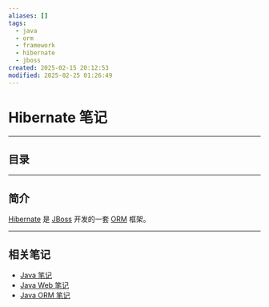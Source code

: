 ```yaml
---
aliases: []
tags:
  - java
  - orm
  - framework
  - hibernate
  - jboss
created: 2025-02-15 20:12:53
modified: 2025-02-25 01:26:49
---
```


# Hibernate 笔记

---

## 目录

---

## 简介

[Hibernate](https://hibernate.org) 是 [JBoss](https://www.jboss.org) 开发的一套 [ORM](../Java_ORM_Note.md) 框架。

---

## 相关笔记

* [Java 笔记](../Java_Note.md)
* [Java Web 笔记](../Java_Web_Note.md)
* [Java ORM 笔记](../Java_ORM_Note.md)

